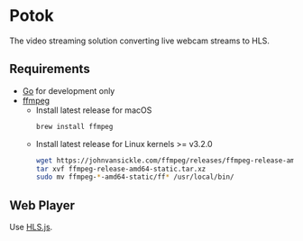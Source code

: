 # Potok

The video streaming solution converting live webcam streams to HLS.

## Requirements

- [Go](https://go.dev/) for development only
- [ffmpeg](https://www.ffmpeg.org/)
  - Install latest release for macOS
    ```sh
    brew install ffmpeg
    ```
  - Install latest release for Linux kernels >= v3.2.0
    ```sh
    wget https://johnvansickle.com/ffmpeg/releases/ffmpeg-release-amd64-static.tar.xz
    tar xvf ffmpeg-release-amd64-static.tar.xz
    sudo mv ffmpeg-*-amd64-static/ff* /usr/local/bin/
    ```

## Web Player

Use [HLS.js](https://github.com/video-dev/hls.js).
